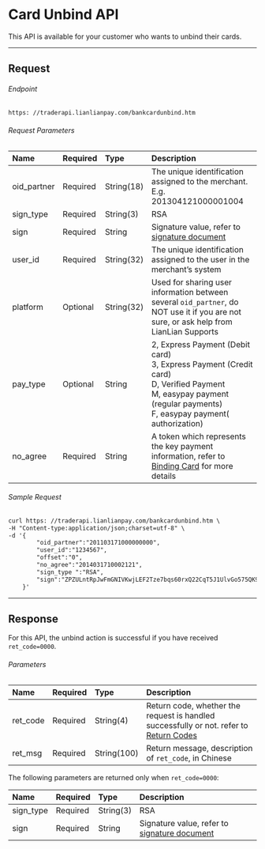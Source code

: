 # Card Unbind API

This API is available for your customer who wants to unbind their cards.

***

## Request

###### Endpoint

```html
https: //traderapi.lianlianpay.com/bankcardunbind.htm
```

###### Request Parameters

|Name|Required|Type|Description|
|:---|:---|:---|:---|
|oid_partner|Required|String(18)|The unique identification assigned to the merchant. E.g. 201304121000001004|
|sign_type|Required|String(3)|RSA |
|sign|Required|String|Signature value, refer to [signature document](signature.md)|
|user_id|Required|String(32)|The unique identification assigned to the user in the merchant’s system|
|platform|Optional|String(32)|Used for sharing user information between several ```oid_partner```, do NOT use it if you are not sure, or ask help from LianLian Supports|
|pay_type|Optional|String| 2, Express Payment (Debit card) <br> 3, Express Payment (Credit card) <br> D, Verified Payment <br> M, easypay payment (regular payments) <br> F, easypay payment( authorization) |
|no_agree|Required|String| A token which represents the key payment information, refer to [Binding Card](card-bind-overview.md) for more details|

###### Sample Request

```html
curl https: //traderapi.lianlianpay.com/bankcardunbind.htm \
-H "Content-type:application/json;charset=utf-8" \
-d '{
        "oid_partner":"201103171000000000",
        "user_id":"1234567",
        "offset":"0",
        "no_agree":"2014031710002121",
        "sign_type ":"RSA",
        "sign":"ZPZULntRpJwFmGNIVKwjLEF2Tze7bqs60rxQ22CqT5J1UlvGo575QK9z/+p+7E9cOoRoWzqR6xHZ6WVv3dloyGKDR0btvrdqPgUAoeaX/YOWzTh00vwcQ+HBtXE+vPTfAqjCTxiiSJEOY7ATCF1q7iP3sfQxhS0nDUug1LP3OLk="
    }'
```

***

## Response

For this API, the unbind action is successful if you have received ```ret_code=0000```.

###### Parameters

|Name|Required|Type|Description|
|:---|:---|:---|:---|
|ret_code|Required|String(4)|Return code, whether the request is handled successfully or not. refer to [Return Codes](return-codes.md)|
|ret_msg|Required|String(100)|Return message, description of ```ret_code```, in Chinese |

The following parameters are returned only when ```ret_code=0000```:

|Name|Required|Type|Description|
|:---|:---|:---|:---|
|sign_type|Required|String(3)|RSA |
|sign|Required|String|Signature value, refer to [signature document](signature.md)|